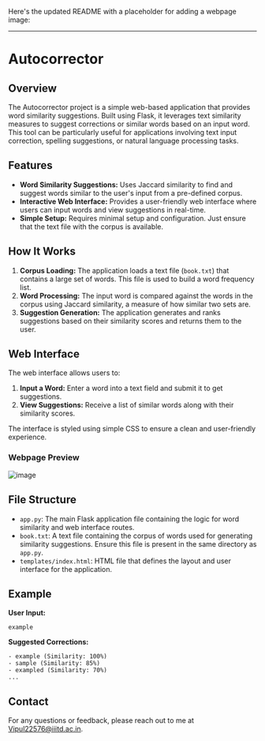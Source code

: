 Here's the updated README with a placeholder for adding a webpage image:

---

# Autocorrector

## Overview

The Autocorrector project is a simple web-based application that provides word similarity suggestions. Built using Flask, it leverages text similarity measures to suggest corrections or similar words based on an input word. This tool can be particularly useful for applications involving text input correction, spelling suggestions, or natural language processing tasks.

## Features

- **Word Similarity Suggestions:** Uses Jaccard similarity to find and suggest words similar to the user's input from a pre-defined corpus.
- **Interactive Web Interface:** Provides a user-friendly web interface where users can input words and view suggestions in real-time.
- **Simple Setup:** Requires minimal setup and configuration. Just ensure that the text file with the corpus is available.

## How It Works

1. **Corpus Loading:** The application loads a text file (`book.txt`) that contains a large set of words. This file is used to build a word frequency list.
2. **Word Processing:** The input word is compared against the words in the corpus using Jaccard similarity, a measure of how similar two sets are.
3. **Suggestion Generation:** The application generates and ranks suggestions based on their similarity scores and returns them to the user.

## Web Interface

The web interface allows users to:

1. **Input a Word:** Enter a word into a text field and submit it to get suggestions.
2. **View Suggestions:** Receive a list of similar words along with their similarity scores.

The interface is styled using simple CSS to ensure a clean and user-friendly experience.

### Webpage Preview

![image](https://github.com/user-attachments/assets/39021d56-79ed-4d28-9f33-580c5b26dc29)


## File Structure

- `app.py`: The main Flask application file containing the logic for word similarity and web interface routes.
- `book.txt`: A text file containing the corpus of words used for generating similarity suggestions. Ensure this file is present in the same directory as `app.py`.
- `templates/index.html`: HTML file that defines the layout and user interface for the application.

## Example

**User Input:**
```
example
```

**Suggested Corrections:**
```
- example (Similarity: 100%)
- sample (Similarity: 85%)
- exampled (Similarity: 70%)
...
```

## Contact

For any questions or feedback, please reach out to me at [Vipul22576@iiitd.ac.in](mailto:Vipul22576@iiitd.ac.in).


